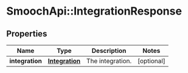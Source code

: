 # SmoochApi::IntegrationResponse

## Properties
Name | Type | Description | Notes
------------ | ------------- | ------------- | -------------
**integration** | [**Integration**](Integration.md) | The integration. | [optional] 


